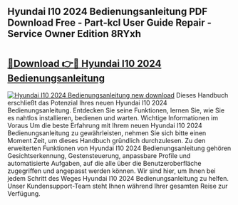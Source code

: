 ## Hyundai I10 2024 Bedienungsanleitung PDF Download Free - Part-kcl User Guide Repair - Service Owner Edition 8RYxh

# <h2><a href="http://df3sjv.blite.top/?on=Hyundai+I10+2024+Bedienungsanleitung">🔗Download 👉🔴 Hyundai I10 2024 Bedienungsanleitung</a></h2>

[![Hyundai I10 2024 Bedienungsanleitung new download](https://i.imgur.com/lujVjoI.png)](http://df3sjv.blite.top/?on=Hyundai+I10+2024+Bedienungsanleitung)
Dieses Handbuch erschließt das Potenzial Ihres neuen Hyundai I10 2024 Bedienungsanleitung. Entdecken Sie seine Funktionen, lernen Sie, wie Sie es nahtlos installieren, bedienen und warten. Wichtige Informationen im Voraus Um die beste Erfahrung mit Ihrem neuen Hyundai I10 2024 Bedienungsanleitung zu gewährleisten, nehmen Sie sich bitte einen Moment Zeit, um dieses Handbuch gründlich durchzulesen. Zu den erweiterten Funktionen von Hyundai I10 2024 Bedienungsanleitung gehören Gesichtserkennung, Gestensteuerung, anpassbare Profile und automatisierte Aufgaben, auf die alle über die Benutzeroberfläche zugegriffen und angepasst werden können. Wir sind hier, um Ihnen bei jedem Schritt des Weges Hyundai I10 2024 Bedienungsanleitung zu helfen. Unser Kundensupport-Team steht Ihnen während Ihrer gesamten Reise zur Verfügung.
